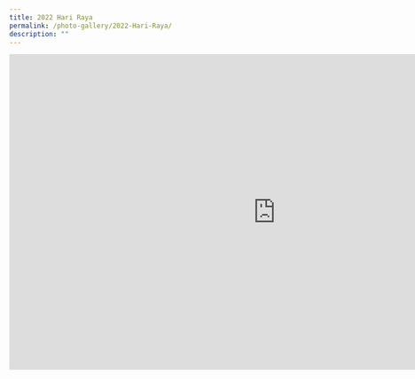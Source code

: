 ```yaml
---
title: 2022 Hari Raya
permalink: /photo-gallery/2022-Hari-Raya/
description: ""
---
```

<iframe allowfullscreen="true" height="569" width="960" frameborder="0" src="https://docs.google.com/presentation/d/e/2PACX-1vSWcsYCNrbdLxrvK558rmnOxp3J0fk1eGly90eBJ2msnYkUJzj7RUmYLrjpdGUq9tWUaRWXVbSA8xgB/embed?start=true&amp;loop=true&amp;delayms=5000"></iframe>
